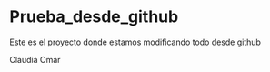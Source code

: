 # Prueba_desde_github
Este es el proyecto donde estamos modificando todo desde github

Claudia
Omar
